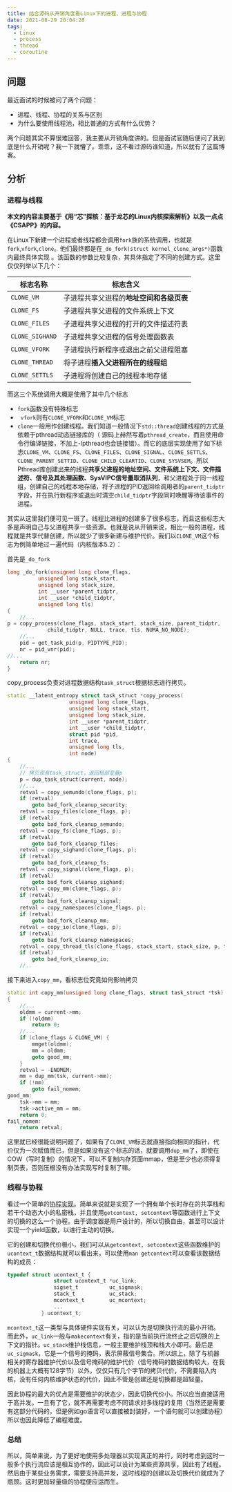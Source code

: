 ```yaml
---
title: 结合源码从开销角度看Linux下的进程、进程与协程
date: 2021-08-29 20:04:28
tags:
  - Linux
  - process
  - thread
  - coroutine
---
```


## 问题

最近面试的时候被问了两个问题：

* 进程、线程、协程的关系与区别
* 为什么要使用线程池，相比普通的方式有什么优势？

两个问题其实不算很难回答，我主要从开销角度讲的。但是面试官随后便问了我到底是什么开销呢？我一下就懵了。乖乖，这不看过源码谁知道，所以就有了这篇博客。

## 分析

### 进程与线程

**本文的内容主要基于《用“芯”探核：基于龙芯的Linux内核探索解析》以及一点点《CSAPP》的内容。**

在Linux下新建一个进程或者线程都会调用`fork`族的系统调用，也就是`fork`,`vfork`,`clone`。他们最终都是在`_do_fork(struct kernel_clone_args*)`函数内最终具体实现 。该函数的参数比较复杂，其具体指定了不同的创建方式。这里仅仅列举以下几个：

| 标志名称        | 标志含义                                 |
| --------------- | ---------------------------------------- |
| `CLONE_VM`      | 子进程共享父进程的**地址空间和各级页表** |
| `CLONE_FS`      | 子进程共享父进程的文件系统上下文         |
| `CLONE_FILES`   | 子进程共享父进程的打开的文件描述符表     |
| `CLONE_SIGHAND` | 子进程共享父进程的信号处理函数表         |
| `CLONE_VFORK`   | 子进程执行新程序或退出之前父进程阻塞     |
| `CLONE_THREAD`  | 将子进程**插入父进程所在的线程组**       |
| `CLONE_SETTLS`  | 子进程将创建自己的线程本地存储           |

而这三个系统调用大概是使用了其中几个标志

* `fork`函数没有特殊标志
* ` vfork`则有`CLONE_VFORK`和`CLONE_VM`标志
* `clone`一般用作创建线程。我们知道一般情况下`std::thread`创建线程的方式是依赖于pthread动态链接库的（ 源码上赫然写着`pthread_create`，而且使用命令行编译链接，不加上-lpthread也会链接错）。而它的底层实现使用了如下标志`CLONE_VM`、`CLONE_FS`、`CLONE_FILES`、`CLONE_SIGNAL`、`CLONE_SETTLS`、`CLONE_PARENT_SETTID`、`CLONE_CHILD_CLEARTID`、`CLONE_SYSVSEM`。所以Pthread库创建出来的线程**共享父进程的地址空间、文件系统上下文、文件描述符、信号及其处理函数、SysVIPC信号量取消队列**，和父进程处于同一线程组，创建自己的线程本地存储，将子进程的PID返回给调用者的`parent_tidptr`字段，并在执行新程序或退出时清空`child_tidptr`字段同时唤醒等待该事件的进程。

其实从这里我们便可见一斑了。线程比进程的创建多了很多标志，而且这些标志大多是声明自己与父进程共享一些资源。也就是说从开销来说，相比一般的进程，线程就是共享代替创建，所以就少了很多新建与维护代价。我们以`CLONE_VM`这个标志为例简单地过一遍代码（内核版本5.2）：

首先是`_do_fork`

```cpp
long _do_fork(unsigned long clone_flags,
	      unsigned long stack_start,
	      unsigned long stack_size,
	      int __user *parent_tidptr,
	      int __user *child_tidptr,
	      unsigned long tls)
{
    //...
p = copy_process(clone_flags, stack_start, stack_size, parent_tidptr,
			 child_tidptr, NULL, trace, tls, NUMA_NO_NODE);
	//...
	pid = get_task_pid(p, PIDTYPE_PID);
	nr = pid_vnr(pid);
//...
	return nr;
}
```

copy_process负责对进程数据结构`task_struct`根据标志进行拷贝。

```cpp
static __latent_entropy struct task_struct *copy_process(
					unsigned long clone_flags,
					unsigned long stack_start,
					unsigned long stack_size,
					int __user *parent_tidptr,
					int __user *child_tidptr,
					struct pid *pid,
					int trace,
					unsigned long tls,
					int node)
{
    //...
    // 拷贝现有task_struct，返回局部变量p
    p = dup_task_struct(current, node);
    //...
    retval = copy_semundo(clone_flags, p);
	if (retval)
		goto bad_fork_cleanup_security;
	retval = copy_files(clone_flags, p);
	if (retval)
		goto bad_fork_cleanup_semundo;
	retval = copy_fs(clone_flags, p);
	if (retval)
		goto bad_fork_cleanup_files;
	retval = copy_sighand(clone_flags, p);
	if (retval)
		goto bad_fork_cleanup_fs;
	retval = copy_signal(clone_flags, p);
	if (retval)
		goto bad_fork_cleanup_sighand;
	retval = copy_mm(clone_flags, p);
	if (retval)
		goto bad_fork_cleanup_signal;
	retval = copy_namespaces(clone_flags, p);
	if (retval)
		goto bad_fork_cleanup_mm;
	retval = copy_io(clone_flags, p);
	if (retval)
		goto bad_fork_cleanup_namespaces;
	retval = copy_thread_tls(clone_flags, stack_start, stack_size, p, tls);
	if (retval)
		goto bad_fork_cleanup_io;
    //..
```

接下来进入`copy_mm`，看标志位究竟如何影响拷贝

```cpp
static int copy_mm(unsigned long clone_flags, struct task_struct *tsk)
{
    //...
    oldmm = current->mm;
	if (!oldmm)
		return 0;
	//...
	if (clone_flags & CLONE_VM) {
		mmget(oldmm);
		mm = oldmm;
		goto good_mm;
	}
	retval = -ENOMEM;
	mm = dup_mm(tsk, current->mm);
	if (!mm)
		goto fail_nomem;
good_mm:
	tsk->mm = mm;
	tsk->active_mm = mm;
	return 0;
fail_nomem:
	return retval;
```

 这里就已经很能说明问题了，如果有了`CLONE_VM`标志就直接指向相同的指针，代价仅为一次赋值而已，但是如果没有这个标志的话，就要调用`dup_mm`了，即使在COW（写时复制）的情况下，可以不复制内存页面mmap，但是至少也必须得复制页表，否则压根没有办法实现写时复制了嘛。

### 线程与协程

看过一个简单的[协程实现](https://github.com/cloudwu/coroutine)。简单来说就是实现了一个拥有单个长时存在的共享栈和若干个动态大小的私密栈，并且使用`getcontext, setcontext`等函数进行上下文的切换的这么一个协程。由于调度器是用户设计的，所以切换自由，甚至可以设计实现一个yield函数，以进行主动的切换。

它的创建和切换代价极小，我们可以从`getcontext, setcontext`这些函数维护的`ucontext_t`数据结构就可以看出来，可以使用`man getcontext`可以查看该数据结构的成员：

```c
typedef struct ucontext_t {
               struct ucontext_t *uc_link;
               sigset_t          uc_sigmask;
               stack_t           uc_stack;
               mcontext_t        uc_mcontext;
               ...
           } ucontext_t;
```

`mcontext_t`这一类型与具体硬件实现有关，可以认为是切换执行流的最小开销。而此外，`uc_link`一般与`makecontext`有关，指的是当前执行流终止之后切换的上下文的指针。`uc_stack`维护栈信息，一般主要维护栈顶和栈大小即可。最后是`uc_sigmask`，它是一个信号的掩码，表示屏蔽信号集合。所以综上，除了与机器相关的寄存器维护代价以及信号掩码的维护代价（信号掩码的数据结构较大，在我的机器上大概有128字节）以外，仅仅只有几个字节的拷贝代价，不需要陷入内核，没有任何内核维护状态的代价，因此不管是创建还是切换都是超轻量。

因此协程的最大的优点是需要维护的状态少，因此切换代价小。所以应当直接适用于高并发。一旦有了它，就不再需要考虑不同请求对多线程的复用（当然还是需要有这部分代码的，但是例如go语言可以直接被封装好，一个语句就可以创建协程）所以也因此降低了编程难度。

### 总结

所以，简单来说，为了更好地使用多处理器以实现真正的并行，同时考虑到这时一般多个执行流应该是相互协作的，因此可以设计为某些资源共享，因此有了线程。然后由于某些业务需求，需要支持高并发，这时线程的创建以及切换代价就成为了瓶颈。这时更加轻量级的协程便应运而生。
